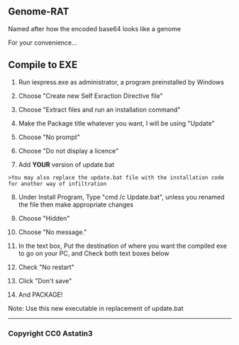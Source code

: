 ## Genome-RAT
Named after how the encoded base64 looks like a genome


For your convenience...
## Compile to EXE

  1) Run iexpress.exe as administrator, a program preinstalled by Windows

  2) Choose "Create new Self Exraction Directive file"
  
  3) Choose "Extract files and run an installation command"
  
  4) Make the Package title whatever you want, I will be using "Update"
  
  5) Choose "No prompt"
  
  6) Choose "Do not display a licence"
  
  7) Add **YOUR** version of update.bat
  
    >You may also replace the update.bat file with the installation code for another way of infiltration
  
  8) Under Install Program, Type "cmd /c Update.bat", unless you renamed the file then make appropriate changes
  
  9) Choose "Hidden"
  
  10) Choose "No message."
  
  11) In the text box, Put the destination of where you want the compiled exe to go on your PC, and Check both text boxes below
  
  12) Check "No restart"
  
  13) Click "Don't save"
  
  14) And PACKAGE!
  
  Note: Use this new executable in replacement of update.bat

---
### Copyright CC0 Astatin3
